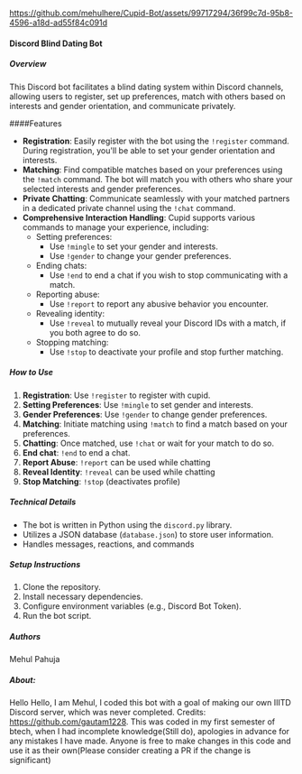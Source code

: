 


https://github.com/mehulhere/Cupid-Bot/assets/99717294/36f99c7d-95b8-4596-a18d-ad55f84c091d



#### Discord Blind Dating Bot

##### Overview
This Discord bot facilitates a blind dating system within Discord channels, allowing users to register, set up preferences, match with others based on interests and gender orientation, and communicate privately.


####Features

- **Registration**: Easily register with the bot using the `!register` command. During registration, you'll be able to set your gender orientation and interests.
- **Matching**: Find compatible matches based on your preferences using the `!match` command. The bot will match you with others who share your selected interests and gender preferences.
- **Private Chatting**: Communicate seamlessly with your matched partners in a dedicated private channel using the `!chat` command.
- **Comprehensive Interaction Handling**: Cupid supports various commands to manage your experience, including:
    - Setting preferences: 
      - Use `!mingle` to set your gender and interests.
      - Use `!gender` to change your gender preferences.
    - Ending chats: 
      - Use `!end` to end a chat if you wish to stop communicating with a match.
    - Reporting abuse: 
      - Use `!report` to report any abusive behavior you encounter.
    - Revealing identity: 
      - Use `!reveal` to mutually reveal your Discord IDs with a match, if you both agree to do so.
    - Stopping matching: 
      - Use `!stop` to deactivate your profile and stop further matching.


##### How to Use
1. **Registration**: Use `!register` to register with cupid.
2. **Setting Preferences**: Use `!mingle` to set gender and interests.
3. **Gender Preferences**: Use `!gender` to change gender preferences.
4. **Matching**: Initiate matching using `!match` to find a match based on your preferences.
5. **Chatting**: Once matched, use `!chat` or wait for your match to do so.
6. **End chat**: `!end` to end a chat.
7. **Report Abuse**: `!report` can be used while chatting
8. **Reveal Identity**: `!reveal` can be used while chatting
9. **Stop Matching**: `!stop` (deactivates profile)


##### Technical Details
- The bot is written in Python using the `discord.py` library.
- Utilizes a JSON database (`database.json`) to store user information.
- Handles messages, reactions, and commands

##### Setup Instructions
1. Clone the repository.
2. Install necessary dependencies.
3. Configure environment variables (e.g., Discord Bot Token).
4. Run the bot script.

##### Authors
Mehul Pahuja

##### About:
Hello Hello, I am Mehul, I coded this bot with a goal of making our own IIITD Discord server, which was never completed. Credits: https://github.com/gautam1228.
This was coded in my first semester of btech, when I had incomplete knowledge(Still do), apologies in advance for any mistakes I have made. 
Anyone is free to make changes in this code and use it as their own(Please consider creating a PR if the change is significant)
